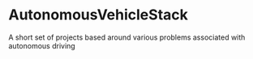 # AutonomousVehicleStack
A short set of projects based around various problems associated with autonomous driving
